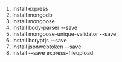 1. Install express
2. Install mongodb
3. Install mongoose
4. Install body-parser --save
5. Install mongoose-unique-validator --save
6. Install bcryptjs --save
7. Install jsonwebtoken --save
8. Install --save express-fileupload